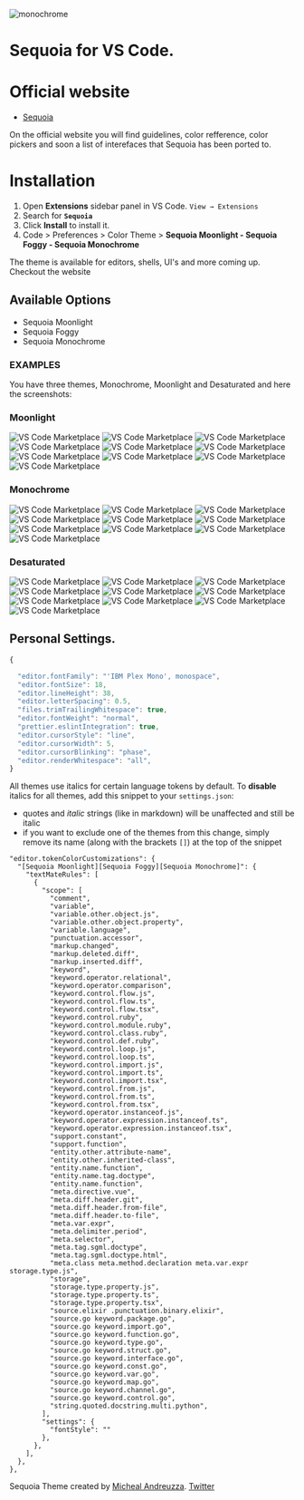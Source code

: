![monochrome](https://sequoiatheme.com/images/ogTwitter.png)

# Sequoia for VS Code.

# Official website
-  [Sequoia](https://sequoiatheme.com)

On the official website you will find guidelines, color refference, color pickers and soon a list of interefaces that Sequoia has been ported to.


# Installation

1. Open **Extensions** sidebar panel in VS Code. `View → Extensions`
2. Search for **`Sequoia`**
3. Click **Install** to install it.
4. Code > Preferences > Color Theme >
 **Sequoia Moonlight - Sequoia Foggy - Sequoia Monochrome**

The theme is available for editors, shells, UI's and more coming up. Checkout the website

## Available Options
- Sequoia Moonlight
- Sequoia Foggy
- Sequoia Monochrome

### EXAMPLES
You have three themes, Monochrome, Moonlight and Desaturated and here the screenshots:
### Moonlight
![VS Code Marketplace](https://github.com/Sequoia-Theme/vs-code/blob/main/moonlight-screenshots/moonlight-cpp.png?raw=true)
![VS Code Marketplace](https://github.com/Sequoia-Theme/vs-code/blob/main/moonlight-screenshots/moonlight-cs.png?raw=true)
![VS Code Marketplace](https://github.com/Sequoia-Theme/vs-code/blob/main/moonlight-screenshots/moonlight-css.png?raw=true)
![VS Code Marketplace](https://github.com/Sequoia-Theme/vs-code/blob/main/moonlight-screenshots/moonlight-html.png?raw=true)
![VS Code Marketplace](https://github.com/Sequoia-Theme/vs-code/blob/main/moonlight-screenshots/moonlight-java.png?raw=true)
![VS Code Marketplace](https://github.com/Sequoia-Theme/vs-code/blob/main/moonlight-screenshots/moonlight-js.png?raw=true)
![VS Code Marketplace](https://github.com/Sequoia-Theme/vs-code/blob/main/moonlight-screenshots/moonlight-md.png?raw=true)
![VS Code Marketplace](https://github.com/Sequoia-Theme/vs-code/blob/main/moonlight-screenshots/moonlight-py.png?raw=true)
![VS Code Marketplace](https://github.com/Sequoia-Theme/vs-code/blob/main/moonlight-screenshots/moonlight-sh.png?raw=true)
![VS Code Marketplace](https://github.com/Sequoia-Theme/vs-code/blob/main/moonlight-screenshots/moonlight-terminal.png?raw=true)

### Monochrome


![VS Code Marketplace](https://github.com/Sequoia-Theme/vs-code/blob/main/monochrome-screenshots/monochrome-cpp.png?raw=true)
![VS Code Marketplace](https://github.com/Sequoia-Theme/vs-code/blob/main/monochrome-screenshots/monochrome-cs.png?raw=true)
![VS Code Marketplace](https://github.com/Sequoia-Theme/vs-code/blob/main/monochrome-screenshots/monochrome-css.png?raw=true)
![VS Code Marketplace](https://github.com/Sequoia-Theme/vs-code/blob/main/monochrome-screenshots/monochrome-html.png?raw=true)
![VS Code Marketplace](https://github.com/Sequoia-Theme/vs-code/blob/main/monochrome-screenshots/monochrome-java.png?raw=true)
![VS Code Marketplace](https://github.com/Sequoia-Theme/vs-code/blob/main/monochrome-screenshots/monochrome-js.png?raw=true)
![VS Code Marketplace](https://github.com/Sequoia-Theme/vs-code/blob/main/monochrome-screenshots/monochrome-md.png?raw=true)
![VS Code Marketplace](https://github.com/Sequoia-Theme/vs-code/blob/main/monochrome-screenshots/monochrome-py.png?raw=true)
![VS Code Marketplace](https://github.com/Sequoia-Theme/vs-code/blob/main/monochrome-screenshots/monochrome-sh.png?raw=true)
![VS Code Marketplace](https://github.com/Sequoia-Theme/vs-code/blob/main/monochrome-screenshots/monochrome-terminal.png?raw=true)

### Desaturated
![VS Code Marketplace](https://github.com/Sequoia-Theme/vs-code/blob/main/desaturated-screenshots/desaturated-cpp.png?raw=true)
![VS Code Marketplace](https://github.com/Sequoia-Theme/vs-code/blob/main/desaturated-screenshots/desaturated-cs.png?raw=true)
![VS Code Marketplace](https://github.com/Sequoia-Theme/vs-code/blob/main/desaturated-screenshots/desaturated-css.png?raw=true)
![VS Code Marketplace](https://github.com/Sequoia-Theme/vs-code/blob/main/desaturated-screenshots/desaturated-html.png?raw=true)
![VS Code Marketplace](https://github.com/Sequoia-Theme/vs-code/blob/main/desaturated-screenshots/desaturated-java.png?raw=true)
![VS Code Marketplace](https://github.com/Sequoia-Theme/vs-code/blob/main/desaturated-screenshots/desaturated-js.png?raw=true)
![VS Code Marketplace](https://github.com/Sequoia-Theme/vs-code/blob/main/desaturated-screenshots/desaturated-md.png?raw=true)
![VS Code Marketplace](https://github.com/Sequoia-Theme/vs-code/blob/main/desaturated-screenshots/desaturated-py.png?raw=true)
![VS Code Marketplace](https://github.com/Sequoia-Theme/vs-code/blob/main/desaturated-screenshots/desaturated-sh.png?raw=true)
![VS Code Marketplace](https://github.com/Sequoia-Theme/vs-code/blob/main/desaturated-screenshots/desaturated-terminal.png?raw=true)
## Personal Settings.

```js
{

  "editor.fontFamily": "'IBM Plex Mono', monospace",
  "editor.fontSize": 18,
  "editor.lineHeight": 38,
  "editor.letterSpacing": 0.5,
  "files.trimTrailingWhitespace": true,
  "editor.fontWeight": "normal",
  "prettier.eslintIntegration": true,
  "editor.cursorStyle": "line",
  "editor.cursorWidth": 5,
  "editor.cursorBlinking": "phase",
  "editor.renderWhitespace": "all",
}
```

All themes use italics for certain language tokens by default.
To **disable** italics for all themes, add this snippet to your `settings.json`:
  - quotes and *italic* strings (like in markdown) will be unaffected and still be italic
  - if you want to exclude one of the themes from this change, simply remove its name (along with the brackets `[]`) at the top of the snippet

```jsonc
"editor.tokenColorCustomizations": {
  "[Sequoia Moonlight][Sequoia Foggy][Sequoia Monochrome]": {
    "textMateRules": [
      {
        "scope": [
          "comment",
          "variable",
          "variable.other.object.js",
          "variable.other.object.property",
          "variable.language",
          "punctuation.accessor",
          "markup.changed",
          "markup.deleted.diff",
          "markup.inserted.diff",
          "keyword",
          "keyword.operator.relational",
          "keyword.operator.comparison",
          "keyword.control.flow.js",
          "keyword.control.flow.ts",
          "keyword.control.flow.tsx",
          "keyword.control.ruby",
          "keyword.control.module.ruby",
          "keyword.control.class.ruby",
          "keyword.control.def.ruby",
          "keyword.control.loop.js",
          "keyword.control.loop.ts",
          "keyword.control.import.js",
          "keyword.control.import.ts",
          "keyword.control.import.tsx",
          "keyword.control.from.js",
          "keyword.control.from.ts",
          "keyword.control.from.tsx",
          "keyword.operator.instanceof.js",
          "keyword.operator.expression.instanceof.ts",
          "keyword.operator.expression.instanceof.tsx",
          "support.constant",
          "support.function",
          "entity.other.attribute-name",
          "entity.other.inherited-class",
          "entity.name.function",
          "entity.name.tag.doctype",
          "entity.name.function",
          "meta.directive.vue",
          "meta.diff.header.git",
          "meta.diff.header.from-file",
          "meta.diff.header.to-file",
          "meta.var.expr",
          "meta.delimiter.period",
          "meta.selector",
          "meta.tag.sgml.doctype",
          "meta.tag.sgml.doctype.html",
          "meta.class meta.method.declaration meta.var.expr storage.type.js",
          "storage",
          "storage.type.property.js",
          "storage.type.property.ts",
          "storage.type.property.tsx",
          "source.elixir .punctuation.binary.elixir",
          "source.go keyword.package.go",
          "source.go keyword.import.go",
          "source.go keyword.function.go",
          "source.go keyword.type.go",
          "source.go keyword.struct.go",
          "source.go keyword.interface.go",
          "source.go keyword.const.go",
          "source.go keyword.var.go",
          "source.go keyword.map.go",
          "source.go keyword.channel.go",
          "source.go keyword.control.go",
          "string.quoted.docstring.multi.python",
        ],
        "settings": {
          "fontStyle": ""
        },
      },
    ],
  },
},
```

Sequoia Theme created by [Micheal Andreuzza](https://github.com/michael-andreuzza).
[Twitter](https://twitter.com/Mike_Andreuzza)
